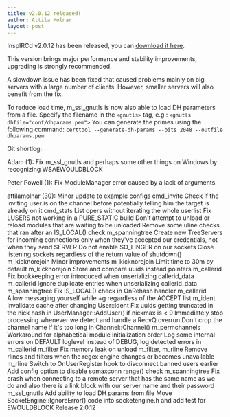 ```yaml
---
title: v2.0.12 released!
author: Attila Molnar
layout: post
---
```


InspIRCd v2.0.12 has been released, you can [download it here](http://inspircd.github.com/downloads/).

This version brings major performance and stability improvements, upgrading is
strongly recommended.

A slowdown issue has been fixed that caused problems mainly on big servers with
a large number of clients. However, smaller servers will also benefit from the
fix.

To reduce load time, m_ssl_gnutls is now also able to load DH parameters from a
file. Specify the filename in the `<gnutls>` tag, e.g.:
`<gnutls dhfile="conf/dhparams.pem">`
You can generate the primes using the following command:
`certtool --generate-dh-params --bits 2048 --outfile dhparams.pem`

Git shortlog:

Adam (1):
      Fix m_ssl_gnutls and perhaps some other things on Windows by recognizing WSAEWOULDBLOCK

Peter Powell (1):
      Fix ModuleManager error caused by a lack of arguments.

attilamolnar (30):
      Minor update to example configs
      cmd_invite Check if the inviting user is on the channel before potentially telling him the target is already on it
      cmd_stats List opers without iterating the whole userlist
      Fix LUSERS not working in a PURE_STATIC build
      Don't attempt to unload or reload modules that are waiting to be unloaded
      Remove some uline checks that ran after an IS_LOCAL() check
      m_spanningtree Create new TreeServers for incoming connections only when they've accepted our credentials, not when they send SERVER
      Do not enable SO_LINGER on our sockets
      Close listening sockets regardless of the return value of shutdown()
      m_kicknorejoin Minor improvements
      m_kicknorejoin Limit time to 30m by default
      m_kicknorejoin Store and compare uuids instead pointers
      m_callerid Fix bookkeeping error introduced when unserializing callerid_data
      m_callerid Ignore duplicate entries when unserializing callerid_data
      m_spanningtree Fix IS_LOCAL() check in OnRehash handler
      m_callerid Allow messaging yourself while +g regardless of the ACCEPT list
      m_ident Invalidate cache after changing User::ident
      Fix uuids getting truncated in the nick hash in UserManager::AddUser() if nickmax is < 9
      Immediately stop processing whenever we detect and handle a RecvQ overrun
      Don't crop the channel name if it's too long in Channel::Channel()
      m_permchannels Workaround for alphabetical module initialization order
      Log some internal errors on DEFAULT loglevel instead of DEBUG, log detected errors in m_callerid
      m_filter Fix memory leak on unload
      m_filter, m_rline Remove rlines and filters when the regex engine changes or becomes unavailable
      m_rline Switch to OnUserRegister hook to disconnect banned users earlier
      Add config option to disable somaxconn range() check
      m_spanningtree Fix crash when connecting to a remote server that has the same name as we do and also there is a link block with our server name and their password
      m_ssl_gnutls Add ability to load DH params from file
      Move SocketEngine::IgnoreError() code into socketengine.h and add test for EWOULDBLOCK
      Release 2.0.12
